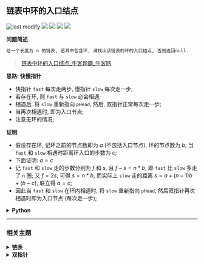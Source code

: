 ## 链表中环的入口结点
<!--START_SECTION:badge-->
![last modify](https://img.shields.io/static/v1?label=last%20modify&message=2025-07-08%2016%3A53%3A13&label_color=gray&color=thistle&style=flat-square)
[![](https://img.shields.io/static/v1?label=&message=%E7%AE%80%E5%8D%95&label_color=gray&color=yellow&style=flat-square)](../../../README.md#简单)
[![](https://img.shields.io/static/v1?label=&message=%E7%89%9B%E5%AE%A2&label_color=gray&color=green&style=flat-square)](../../../README.md#牛客)
[![](https://img.shields.io/static/v1?label=&message=%E9%93%BE%E8%A1%A8&label_color=gray&color=blue&style=flat-square)](../../../README.md#链表)
[![](https://img.shields.io/static/v1?label=&message=%E5%8F%8C%E6%8C%87%E9%92%88&label_color=gray&color=blue&style=flat-square)](../../../README.md#双指针)
<!--END_SECTION:badge-->
<!--info
tags: [链表, 快慢指针]
source: 牛客
level: 简单
number: '0003'
name: 链表中环的入口结点
companies: []
-->

<summary><b>问题简述</b></summary>

```txt
给一个长度为 n 的链表, 若其中包含环, 请找出该链表的环的入口结点, 否则返回null.
```
> [链表中环的入口结点_牛客题霸_牛客网](https://www.nowcoder.com/practice/253d2c59ec3e4bc68da16833f79a38e4)

<!--
<details><summary><b>详细描述</b></summary>

```txt
```

</details>
-->


<!-- <div align="center"><img src="../../../_assets/xxx.png" height="300" /></div> -->

<summary><b>思路: 快慢指针</b></summary>

- 快指针 `fast` 每次走两步, 慢指针 `slow` 每次走一步;
- 若存在环, 则 `fast` 与 `slow` 必会相遇;
- 相遇后, 将 `slow` 重新指向 `pHead`, 然后, 双指针正常每次走一步;
- 当再次相遇时, 即为入口节点;
- 注意无环的情况;

**证明**:
- 假设存在环, 记环之前的节点数即为 $a$ (不包括入口节点), 环的节点数为 $b$; 当 `fast` 和 `slow` 相遇时距离环入口的步数为 $c$;
- 下面证明: $a=c$
- 记 `fast` 和 `slow` 走的步数分别为 $f$ 和 $s$, 且 $f-s = n*b$, 即 `fast` 比 `slow` 多走了 `n` 圈; 又 $f=2s$, 可得 $s=n*b$, 而实际上 `slow` 走的距离 $s=a + (n-1)b + (b-c)$, 联立得 $a=c$;
- 因此当 `fast` 和 `slow` 在环内相遇时, 将 `slow` 重新指向 `pHead`, 然后双指针再次相遇时即为入口节点 (每次走一步);

<details><summary><b>Python</b></summary>

```python
class Solution:
    def EntryNodeOfLoop(self, pHead: ListNode):
        # write code here

        no_cycle = True
        slow = fast = pHead
        while fast and fast.next:
            slow = slow.next
            fast = fast.next.next
            if slow == fast:
                no_cycle = False
                break

        if no_cycle:
            return None

        slow = pHead
        while slow != fast:
            slow = slow.next
            fast = fast.next

        return slow
```

</details>


<!--START_SECTION:relate-->
---

### 相关主题

<details><summary><b>链表</b></summary>

> [[中等, LeetCode] 两数相加 🔥](../../2021/10/LeetCode_0002_中等_两数相加.md)  
> [[中等, LeetCode] 分隔链表](../../2021/10/LeetCode_0086_中等_分隔链表.md)  
> [[中等, LeetCode] 删除链表的倒数第N个结点 🔥](LeetCode_0019_中等_删除链表的倒数第N个结点.md)  
> [[中等, LeetCode] 重排链表 🔥](../06/LeetCode_0143_中等_重排链表.md)  
> [[中等, 剑指Offer] 复杂链表的复制 (深拷贝) 🔥](../../2021/12/剑指Offer_3500_中等_复杂链表的复制(深拷贝).md)  
> [[中等, 牛客] 划分链表](牛客_0023_中等_划分链表.md)  
> [[中等, 牛客] 删除有序链表中重复的元素-I](牛客_0025_中等_删除有序链表中重复的元素-I.md)  
> [[中等, 牛客] 删除有序链表中重复的元素-II](牛客_0024_中等_删除有序链表中重复的元素-II.md)  
> [[中等, 牛客] 重排链表](牛客_0002_中等_重排链表.md)  
> [[中等, 牛客] 链表中的节点每k个一组翻转](../03/牛客_0050_中等_链表中的节点每k个一组翻转.md)  
> [[中等, 牛客] 链表内指定区间反转](牛客_0021_中等_链表内指定区间反转.md)  
> [[中等, 牛客] 链表相加(二)](../03/牛客_0040_中等_链表相加(二).md)  
  > 
> [[困难, LeetCode] K个一组翻转链表 🔥](../02/LeetCode_0025_困难_K个一组翻转链表.md)  
> [[困难, LeetCode] 合并K个升序链表 🔥](../10/LeetCode_0023_困难_合并K个升序链表.md)  
  > 
> [[简单, LeetCode] 反转链表 🔥](../10/LeetCode_0206_简单_反转链表.md)  
> [[简单, LeetCode] 合并两个有序链表 🔥](../../2021/10/LeetCode_0021_简单_合并两个有序链表.md)  
> [[简单, LeetCode] 链表的中间结点](../06/LeetCode_0876_简单_链表的中间结点.md)  
> [[简单, 剑指Offer] 两个链表的第一个公共节点](剑指Offer_5200_简单_两个链表的第一个公共节点.md)  
> [[简单, 剑指Offer] 从尾到头打印链表](../../2021/11/剑指Offer_0600_简单_从尾到头打印链表.md)  
> [[简单, 剑指Offer] 删除链表的节点](../../2021/11/剑指Offer_1800_简单_删除链表的节点.md)  
> [[简单, 剑指Offer] 反转链表 🔥](../../2021/11/剑指Offer_2400_简单_反转链表.md)  
> [[简单, 剑指Offer] 合并两个排序的链表](../../2021/11/剑指Offer_2500_简单_合并两个排序的链表.md)  
> [[简单, 剑指Offer] 链表中倒数第k个节点](../../2021/11/剑指Offer_2200_简单_链表中倒数第k个节点.md)  
> [[简单, 牛客] 两个链表的第一个公共结点 🔥](../03/牛客_0066_简单_两个链表的第一个公共结点.md)  
> [[简单, 牛客] 判断一个链表是否为回文结构](../04/牛客_0096_简单_判断一个链表是否为回文结构.md)  
> [[简单, 牛客] 判断链表中是否有环](牛客_0004_简单_判断链表中是否有环.md)  
> [[简单, 牛客] 单链表的排序 🔥](../03/牛客_0070_简单_单链表的排序.md)  
> [[简单, 牛客] 反转链表](../03/牛客_0078_简单_反转链表.md)  
> [[简单, 牛客] 合并两个排序的链表](../02/牛客_0033_简单_合并两个排序的链表.md)  
  > 

</details>
<details><summary><b>双指针</b></summary>

> [[中等, LeetCode] 三数之和 🔥](../../2021/10/LeetCode_0015_中等_三数之和.md)  
> [[中等, LeetCode] 下一个排列 🔥](../10/LeetCode_0031_中等_下一个排列.md)  
> [[中等, LeetCode] 删除链表的倒数第N个结点 🔥](LeetCode_0019_中等_删除链表的倒数第N个结点.md)  
> [[中等, LeetCode] 最接近的三数之和](../../2021/10/LeetCode_0016_中等_最接近的三数之和.md)  
> [[中等, LeetCode] 最长回文子串 🔥](../../2021/10/LeetCode_0005_中等_最长回文子串.md)  
> [[中等, LeetCode] 有效三角形的个数](../../2021/10/LeetCode_0611_中等_有效三角形的个数.md)  
> [[中等, LeetCode] 盛最多水的容器 🔥](../../2021/10/LeetCode_0011_中等_盛最多水的容器.md)  
> [[中等, 剑指Offer] 最长不含重复字符的子字符串](../../2021/12/剑指Offer_4800_中等_最长不含重复字符的子字符串.md)  
> [[中等, 牛客] 三数之和 🔥](../03/牛客_0054_中等_三数之和.md)  
> [[中等, 牛客] 删除链表的倒数第n个节点](../03/牛客_0053_中等_删除链表的倒数第n个节点.md)  
> [[中等, 牛客] 合并两个有序的数组](牛客_0022_中等_合并两个有序的数组.md)  
  > 
> [[困难, LeetCode] 接雨水 🔥](../../2021/10/LeetCode_0042_困难_接雨水.md)  
> [[困难, 牛客] 接雨水问题 🔥](../05/牛客_0128_困难_接雨水问题.md)  
  > 
> [[简单, LeetCode] 两数之和II-输入有序数组](../07/LeetCode_0167_简单_两数之和II-输入有序数组.md)  
> [[简单, LeetCode] 链表的中间结点](../06/LeetCode_0876_简单_链表的中间结点.md)  
> [[简单, 剑指Offer] 两个链表的第一个公共节点](剑指Offer_5200_简单_两个链表的第一个公共节点.md)  
> [[简单, 剑指Offer] 和为s的两个数字](剑指Offer_5701_简单_和为s的两个数字.md)  
> [[简单, 剑指Offer] 和为s的连续正数序列](剑指Offer_5702_简单_和为s的连续正数序列.md)  
> [[简单, 剑指Offer] 翻转单词顺序](剑指Offer_5801_简单_翻转单词顺序.md)  
> [[简单, 剑指Offer] 调整数组顺序使奇数位于偶数前面](../../2021/11/剑指Offer_2100_简单_调整数组顺序使奇数位于偶数前面.md)  
> [[简单, 剑指Offer] 链表中倒数第k个节点](../../2021/11/剑指Offer_2200_简单_链表中倒数第k个节点.md)  
> [[简单, 牛客] 判断链表中是否有环](牛客_0004_简单_判断链表中是否有环.md)  
> [[简单, 牛客] 反转字符串](../04/牛客_0103_简单_反转字符串.md)  
> [[简单, 牛客] 链表中倒数最后k个结点](../03/牛客_0069_简单_链表中倒数最后k个结点.md)  
  > 

</details>
<!--END_SECTION:relate-->
